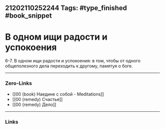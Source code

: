 21202110252244
Tags: #type_finished #book_snippet 
---
# В одном ищи радости и успокоения

 6-7. В одном ищи радости и успокоения: в том, чтобы от одного общеполезного дела переходить к другому, памятуя о боге. 

---
### Zero-Links
 - [[00 (book) Наедине с собой - Meditations]]
 - [[00 (remedy) Счастье]]
 - [[00 (remedy) Дело]]
---
### Links
